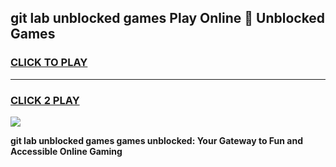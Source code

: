 
## git lab unblocked games Play Online 👋 Unblocked Games
<h3>
<a href="https://premium.freeplayer.one?title=git_lab_unblocked_games&ref=19F">CLICK TO PLAY</a></h3>
<hr>

<h3>
<a href="https://premium.freeplayer.one?title=git_lab_unblocked_games&ref=19F">CLICK 2 PLAY</a>
  
</h3>

<a href="https://premium.freeplayer.one?title=git_lab_unblocked_games&ref=19F"><img src="https://clearcache.store/games.png"></a>


**git lab unblocked games games unblocked: Your Gateway to Fun and Accessible Online Gaming**

